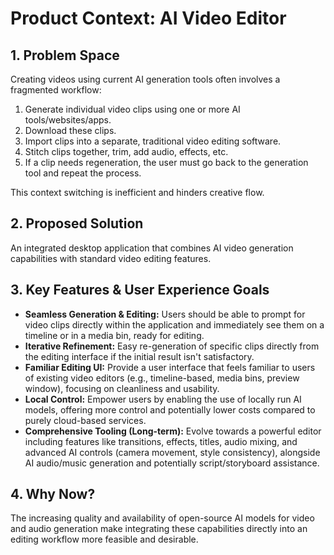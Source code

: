 # Product Context: AI Video Editor

## 1. Problem Space

Creating videos using current AI generation tools often involves a fragmented workflow:
1.  Generate individual video clips using one or more AI tools/websites/apps.
2.  Download these clips.
3.  Import clips into a separate, traditional video editing software.
4.  Stitch clips together, trim, add audio, effects, etc.
5.  If a clip needs regeneration, the user must go back to the generation tool and repeat the process.

This context switching is inefficient and hinders creative flow.

## 2. Proposed Solution

An integrated desktop application that combines AI video generation capabilities with standard video editing features.

## 3. Key Features & User Experience Goals

*   **Seamless Generation & Editing:** Users should be able to prompt for video clips directly within the application and immediately see them on a timeline or in a media bin, ready for editing.
*   **Iterative Refinement:** Easy re-generation of specific clips directly from the editing interface if the initial result isn't satisfactory.
*   **Familiar Editing UI:** Provide a user interface that feels familiar to users of existing video editors (e.g., timeline-based, media bins, preview window), focusing on cleanliness and usability.
*   **Local Control:** Empower users by enabling the use of locally run AI models, offering more control and potentially lower costs compared to purely cloud-based services.
*   **Comprehensive Tooling (Long-term):** Evolve towards a powerful editor including features like transitions, effects, titles, audio mixing, and advanced AI controls (camera movement, style consistency), alongside AI audio/music generation and potentially script/storyboard assistance.

## 4. Why Now?

The increasing quality and availability of open-source AI models for video and audio generation make integrating these capabilities directly into an editing workflow more feasible and desirable. 